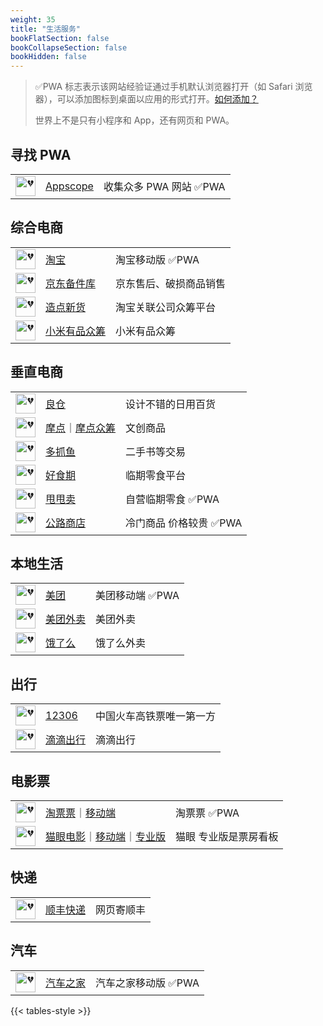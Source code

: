 ```yaml
---
weight: 35
title: "生活服务"
bookFlatSection: false
bookCollapseSection: false
bookHidden: false
---
```


> ✅PWA 标志表示该网站经验证通过手机默认浏览器打开（如 Safari 浏览器），可以添加图标到桌面以应用的形式打开。[如何添加？](https://support.apple.com/zh-cn/guide/iphone/iph42ab2f3a7/ios#aria-iph4f9a47bbc)
>
> 世界上不是只有小程序和 App，还有网页和 PWA。

## 寻找 PWA

|  |  |  |
| :----: | ---- | ---- |
| <img loading="lazy" width="32px" alt="💔" src="https://favicon.im/appsco.pe"> | [Appscope](https://appsco.pe) | 收集众多 PWA 网站 ✅PWA |

## 综合电商

|  |  |  |
| :----: | ---- | ---- |
| <img loading="lazy" width="32px" alt="💔" src="https://favicon.im/gw.alicdn.com"> | [淘宝](https://main.m.taobao.com/) | 淘宝移动版 ✅PWA |
| <img loading="lazy" width="32px" alt="💔" src="https://favicon.im/paipai.m.jd.com"> | [京东备件库](https://paipai.m.jd.com/bjk/) | 京东售后、破损商品销售 |
| <img loading="lazy" width="32px" alt="💔" src="https://favicon.im/www.tmall.com"> | [造点新货](https://pages.tmall.com/wow/z/aliyu/zao-home/index) | 淘宝关联公司众筹平台 |
| <img loading="lazy" width="32px" alt="💔" src="https://favicon.im/m.xiaomiyoupin.com"> | [小米有品众筹](https://m.xiaomiyoupin.com/w/crowdfundV3?_rt=weex&pageid=9433&sign=e50311198e28d0dff1c5d38d97ad1aee&pdl=jianyu&noDL=1) | 小米有品众筹 |

## 垂直电商

|  |  |  |
| :----: | ---- | ---- |
| <img loading="lazy" width="32px" alt="💔" src="https://favicon.im/www.iliangcang.com"> | [良仓](https://www.iliangcang.com/) | 设计不错的日用百货 |
| <img loading="lazy" width="32px" alt="💔" src="https://favicon.im/m.modian.com"> | [摩点](https://www.modian.com/)<span class="oldline">｜</span>[摩点众筹](https://m.modian.com/project/list?category=all) | 文创商品 |
| <img loading="lazy" width="32px" alt="💔" src="https://favicon.im/asset.duozhuayu.com"> | [多抓鱼](https://www.duozhuayu.com/) | 二手书等交易 |
| <img loading="lazy" width="32px" alt="💔" src="https://favicon.im/img1.haoshiqi.net"> | [好食期](https://m.haoshiqi.net/) | 临期零食平台 |
| <img loading="lazy" width="32px" alt="💔" src="https://favicon.im/h5.shuaishuaimai.com"> | [甩甩卖](http://h5.shuaishuaimai.com/#/) | 自营临期零食 ✅PWA |
| <img loading="lazy" width="32px" alt="💔" src="https://favicon.im/jscache.ontheroadstore.com"> | [公路商店](https://hs.ontheroadstore.com/) | 冷门商品 价格较贵 ✅PWA |

## 本地生活

|  |  |  |
| :----: | ---- | ---- |
| <img loading="lazy" width="32px" alt="💔" src="https://favicon.im/www.meituan.com"> | [美团](https://i.meituan.com/index/) | 美团移动端 ✅PWA |
| <img loading="lazy" width="32px" alt="💔" src="https://favicon.im/h5.waimai.meituan.com:443"> | [美团外卖](https://h5.waimai.meituan.com/) | 美团外卖 |
| <img loading="lazy" width="32px" alt="💔" src="https://favicon.im/h5.ele.me"> | [饿了么](https://h5.ele.me) | 饿了么外卖 |

## 出行

|  |  |  |
| :----: | ---- | ---- |
| <img loading="lazy" width="32px" alt="💔" src="https://favicon.im/www.12306.cn"> | [12306](https://www.12306.cn/) | 中国火车高铁票唯一第一方 |
| <img loading="lazy" width="32px" alt="💔" src="https://favicon.im/static.udache.com"> | [滴滴出行](http://common.diditaxi.com.cn/general/webEntry/?h=1#/) | 滴滴出行 |

## 电影票

|  |  |  |
| :----: | ---- | ---- |
| <img loading="lazy" width="32px" alt="💔" src="https://favicon.im/img.alicdn.com"> | [淘票票](https://www.taopiaopiao.com)<span class="oldline">｜</span>[移动端](https://m.taopiaopiao.com) | 淘票票 ✅PWA |
| <img loading="lazy" width="32px" alt="💔" src="https://favicon.im/obj.pipi.cn"> | [猫眼电影](https://www.maoyan.com/)<span class="oldline">｜</span>[移动端](https://i.maoyan.com/)<span class="oldline">｜</span>[专业版](https://piaofang.maoyan.com/dashboard) | 猫眼 专业版是票房看板 |

## 快递

|  |  |  |
| :----: | ---- | ---- |
| <img loading="lazy" width="32px" alt="💔" src="https://favicon.im/www.sf-express.com"> | [顺丰快递](https://www.sf-express.com/chn/sc/ship/home) | 网页寄顺丰 |

## 汽车

|  |  |  |
| :----: | ---- | ---- |
| <img loading="lazy" width="32px" alt="💔" src="https://favicon.im/m.autohome.com.cn"> | [汽车之家](https://m.autohome.com.cn/) | 汽车之家移动版 ✅PWA |


{{< tables-style >}}